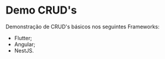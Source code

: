 # Demo CRUD's
Demonstração de CRUD's básicos nos seguintes Frameworks:

- Flutter;
- Angular;
- NestJS.
